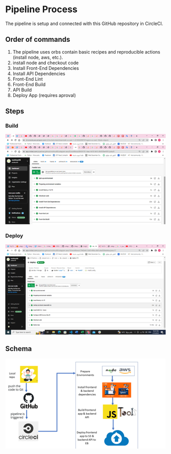# Pipeline Process

The pipeline is setup and connected with this GitHub repository in CircleCI.

## Order of commands

1. The pipeline uses orbs contain basic recipes and reproducible actions (install node, aws, etc.).
2. install node and checkout code
3. Install Front-End Dependencies
4. Install API Dependencies
5. Front-End Lint
6. Front-End Build
7. API Build
8. Deploy App (requires aproval)

## Steps

### Build
![Pipeline Schema](../Screenshots/circleci_all_pass.png)

### Deploy
![Pipeline Schema](../Screenshots/circleci_all_deploy_pass.png)


## Schema

![Pipeline Schema](../Screenshots/pipeline.png)


